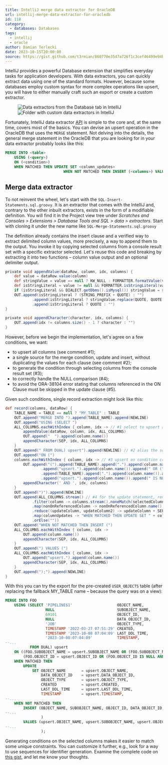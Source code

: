 ```yaml
---
title: IntelliJ merge data extractor for OracleDB
url: intellij-merge-data-extractor-for-oracledb
id: 118
category:
  - databases: Databases
tags:
  - intellij
  - oracle
author: Damian Terlecki
date: 2023-10-15T20:00:00
source: https://gist.github.com/t3rmian/860770e3547a726f1c3cef46499e94bd
---
```


IntelliJ provides a powerful Database extension that simplifies everyday tasks for application developers.
With data extractors, you can quickly extract data using one of the standard formats.
However, because some databases employ custom syntax for more complex operations like upsert,
you will have to either manually craft such an export or create a custom extractor.

<figure class="flex">
<img src="/img/hq/intellij-data-extractors-directory.png" alt="Data extractors from the Database tab in IntelliJ" title="Data extractors from the Database tab in IntelliJ">
<img src="/img/hq/intellij-custom-data-extractor.png" alt="Folder with custom data extractors in IntelliJ" title="Folder with custom data extractors in IntelliJ">
</figure>

Fortunately, IntelliJ data extractor [API](https://www.jetbrains.com/help/idea/data-extractors.html) is simple to the core and, at the same time, covers most of the basics.
You can devise an upsert operation in the OracleDB that uses the
`MERGE` statement. Not delving into the details, the general merge statement in the OracleDB that you are looking for
in your data extractor probably looks like this:

```sql
MERGE INTO <table>
    USING (<query>)
    ON (<condition>)
    WHEN MATCHED THEN UPDATE SET <column_updates>
                          WHEN NOT MATCHED THEN INSERT (<columns>) VALUES (<values>)
```

## Merge data extractor

To not reinvent the wheel, let's start with the `SQL-Insert-Statements.sql.groovy`.
It is an extractor that comes with the IntelliJ and, contrary to the other inbuilt extractors,
exists in the form of a modifiable definition.
You will find it in the Project view tree under *Scratches and Consoles > Extensions > Database Tools and SQL > data > extractors*.
Start with cloning it under the new name like `SQL-Merge-Statements.sql.groovy`

The definition already contains the insert clause and a verified way to extract delimited column values, more precisely,
a way to append them to the output.
You invoke it by copying selected columns from a console result set with a specific extractor selected.
Let's reuse this code and breaking by extracting it into two functions – column value output and an optional delimiter output.

```groovy
private void appendValue(dataRow, column, idx, columns) {
    def value = dataRow.value(column)
    def stringValue = value == null ? KW_NULL : FORMATTER.formatValue(value, column)
    def isStringLiteral = value != null && FORMATTER.isStringLiteral(value, column)
    if (isStringLiteral && DIALECT.getDbms().isMysql()) stringValue = stringValue.replace("\\", "\\\\")
    OUT.append(isStringLiteral ? (STRING_PREFIX + QUOTE) : "")
            .append(isStringLiteral ? stringValue.replace(QUOTE, QUOTE + QUOTE) : stringValue)
            .append(isStringLiteral ? QUOTE : "")
}

private void appendCharacter(character, idx, columns) {
    OUT.append(idx != columns.size() - 1 ? character : "")
}
```

However, before we begin the implementation, let's agree on a few conditions, we want:
- to upsert all columns (see comment #1);
- a single source for the merge condition, update and insert, without duplicating the values for each clause (see comment #2);
- to generate the condition through selecting columns from the console result set (#3);
- to correctly handle the NULL comparison (#4);
- to avoid the ORA-38104 error stating that columns referenced in the ON Clause must be skipped in the update clause (#5).

Given such conditions, single record extraction might look like this:

```groovy
def record(columns, dataRow) {
    TABLE_NAME = TABLE == null ? "MY_TABLE" : TABLE
    OUT.append("MERGE INTO ").append(TABLE_NAME).append(NEWLINE)
    OUT.append("USING (SELECT ")
    ALL_COLUMNS.eachWithIndex { column, idx -> // #1 select to upsert all columns from a table
        appendValue(dataRow, column, idx, ALL_COLUMNS)
        OUT.append("  ").append(column.name())
        appendCharacter(SEP, idx, ALL_COLUMNS)
    }
    OUT.append(" FROM DUAL) upsert").append(NEWLINE) // #2 alias the source of the condition/update/insert 
    OUT.append("ON (")
    columns.eachWithIndex { column, idx -> // #3 upsert on condition created from selected columns
        OUT.append("(").append(TABLE_NAME).append(".").append(column.name()).append(" = ")
                .append("upsert.").append(column.name()).append(" OR (") // #4 handle nulls in the condition
                .append(TABLE_NAME).append(".").append(column.name()).append(" IS NULL AND ")
                .append("upsert.").append(column.name()).append(" IS NULL))")
        appendCharacter(' AND ', idx, columns)
    }
    OUT.append(")").append(NEWLINE)
    OUT.append(ALL_COLUMNS.stream() // #4 for the update statement, remove columns from the ON clause
            .filter(column -> columns.stream().noneMatch(selectedColumn -> selectedColumn.name().equals(column.name())))
            .map(nonOnReferencedColumn -> nonOnReferencedColumn.name() + " = upsert." + nonOnReferencedColumn.name())
            .reduce((updateColumn, updateColumn2) -> updateColumn + SEP + updateColumn2)
            .map(columnUpdates -> "WHEN MATCHED THEN UPDATE SET " + columnUpdates + NEWLINE)
            .orElse(""))
    OUT.append("WHEN NOT MATCHED THEN INSERT (")
    ALL_COLUMNS.eachWithIndex { column, idx ->
        OUT.append(column.name())
        appendCharacter(SEP, idx, ALL_COLUMNS)
    }
    OUT.append(") VALUES (")
    ALL_COLUMNS.eachWithIndex { column, idx ->
        OUT.append("upsert.").append(column.name())
        appendCharacter(SEP, idx, ALL_COLUMNS)
    }
    OUT.append(");").append(NEWLINE)
}
```

With this you can try the export for the pre-created `USER_OBJECTS` table (after replacing the fallback MY_TABLE name –
because the query was on a view):

```sql
MERGE INTO FOO
    USING (SELECT 'PIPELINE$1'                    OBJECT_NAME,
                  NULL                            SUBOBJECT_NAME,
                  69101                           OBJECT_ID,
                  NULL                            DATA_OBJECT_ID,
                  'JOB'                           OBJECT_TYPE,
                  TIMESTAMP '2022-03-27 07:51:29' CREATED,
                  TIMESTAMP '2023-10-08 07:04:09' LAST_DDL_TIME,
                  '2023-10-08:07:04:09'           TIMESTAMP,
--...
           FROM DUAL) upsert
    ON ((FOO.SUBOBJECT_NAME = upsert.SUBOBJECT_NAME OR (FOO.SUBOBJECT_NAME IS NULL AND upsert.SUBOBJECT_NAME IS NULL)) AND
        (FOO.OBJECT_ID = upsert.OBJECT_ID OR (FOO.OBJECT_ID IS NULL AND upsert.OBJECT_ID IS NULL)))
    WHEN MATCHED THEN
        UPDATE
            SET OBJECT_NAME       = upsert.OBJECT_NAME,
                DATA_OBJECT_ID    = upsert.DATA_OBJECT_ID,
                OBJECT_TYPE       = upsert.OBJECT_TYPE,
                CREATED           = upsert.CREATED,
                LAST_DDL_TIME     = upsert.LAST_DDL_TIME,
                TIMESTAMP         = upsert.TIMESTAMP,
--...
    WHEN NOT MATCHED THEN
        INSERT (OBJECT_NAME, SUBOBJECT_NAME, OBJECT_ID, DATA_OBJECT_ID, OBJECT_TYPE, CREATED
--...
                )
        VALUES (upsert.OBJECT_NAME, upsert.SUBOBJECT_NAME, upsert.OBJECT_ID, upsert.DATA_OBJECT_ID
--...
                );
```

Generating conditions on the selected columns makes it easier to match some unique constraints.
You can customize it further, e.g., look for a way to use sequences for identifier generation.
Examine the complete code on [this gist](https://gist.github.com/t3rmian/860770e3547a726f1c3cef46499e94bd), and let me know your thoughts.